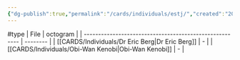```yaml
---
{"dg-publish":true,"permalink":"/cards/individuals/estj/","created":"2023-04-29T12:09:25.378+02:00","updated":"2023-05-02T10:35:47.591+02:00"}
---
```


#type
| File                                                    | octogram |
| ------------------------------------------------------- | -------- |
| [[CARDS/Individuals/Dr Eric Berg\|Dr Eric Berg]]     | \-       |
| [[CARDS/Individuals/Obi-Wan Kenobi\|Obi-Wan Kenobi]] | \-       |

